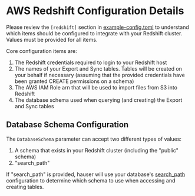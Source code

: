 # AWS Redshift Configuration Details
Please review the `[redshift]` section in [example-config.toml](https://github.com/fullstorydev/hauser/blob/master/example-config.toml) to understand which items should be configured to integrate with your Redshift cluster. Values must be provided for all items.

Core configuration items are:

1. The Redshift credentials required to login to your Redshift host
2. The names of your Export and Sync tables. Tables will be created on your behalf if necessary (assuming that the provided credentials have been granted CREATE permissions on a schema)
3. The AWS IAM Role arn that will be used to import files from S3 into Redshift
4. The database schema used when querying (and creating) the Export and Sync tables

## Database Schema Configuration

The `DatabaseSchema` parameter can accept two different types of values:

1. A schema that exists in your Redshift cluster (including the "public" schema)
2. "search_path"

If "search_path" is provided, hauser will use your database's [search_path](https://docs.aws.amazon.com/redshift/latest/dg/r_search_path.html) configuration to determine which schema to use when accessing and creating tables.